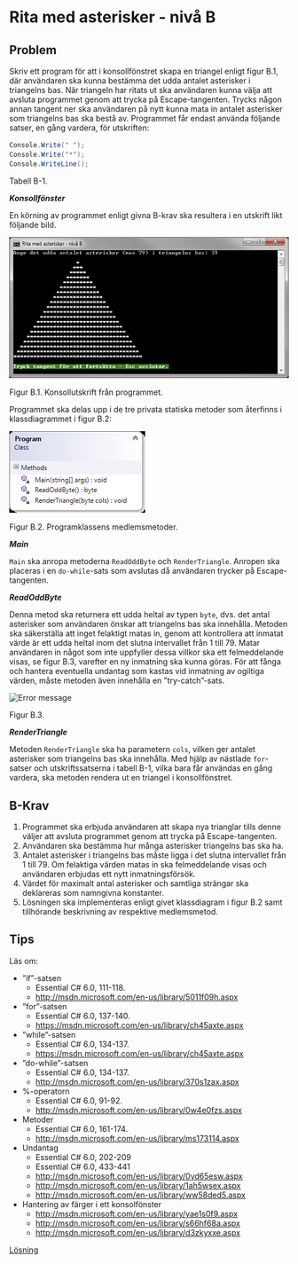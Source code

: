 # Rita med asterisker - nivå B

## Problem

Skriv ett program för att i konsollfönstret skapa en triangel enligt figur B.1, där användaren ska kunna bestämma det udda antalet asterisker i triangelns bas. När triangeln har ritats ut ska användaren kunna välja att avsluta programmet genom att trycka på Escape-tangenten. Trycks någon annan tangent ner ska användaren på nytt kunna mata in antalet asterisker som triangelns bas ska bestå av. Programmet får endast använda följande satser, en gång vardera, för utskriften:

```c#
Console.Write(" ");
Console.Write("*");
Console.WriteLine();
``` 

Tabell B-1.

___Konsollfönster___

En körning av programmet enligt givna B-krav ska resultera i en utskrift likt följande bild.

![ScreenShot](../bilder/triangles.png)

Figur B.1. Konsollutskrift från programmet.

Programmet ska delas upp i de tre privata statiska metoder som återfinns i klassdiagrammet i figur B.2:

![Class diagram](../bilder/classDiagramB.png)

Figur B.2. Programklassens medlemsmetoder.

___Main___

```Main``` ska anropa metoderna ```ReadOddByte``` och ```RenderTriangle```. Anropen ska placeras i en ```do-while```-sats som avslutas då användaren trycker på Escape-tangenten.

___ReadOddByte___

Denna metod ska returnera ett udda heltal av typen ```byte```, dvs. det antal asterisker som användaren önskar att triangelns bas ska innehålla. Metoden ska säkerställa att inget felaktigt matas in, genom att kontrollera att inmatat värde är ett udda heltal inom det slutna intervallet från 1 till 79. Matar användaren in något som inte uppfyller dessa villkor ska ett felmeddelande visas, se figur B.3, varefter en ny inmatning ska kunna göras. För att fånga och hantera eventuella undantag som kastas vid inmatning av ogiltiga värden, måste metoden även innehålla en ”try-catch”-sats.

![Error message](../bilder/errorMessageB.png)

Figur B.3.

___RenderTriangle___

Metoden ```RenderTriangle``` ska ha parametern ```cols```, vilken ger antalet asterisker som triangelns bas ska innehålla. Med hjälp av nästlade ```for```-satser och utskriftssatserna i tabell B-1, vilka bara får användas en gång vardera, ska metoden rendera ut en triangel i konsollfönstret.

## B-Krav

1. Programmet ska erbjuda användaren att skapa nya trianglar tills denne väljer att avsluta programmet genom att trycka på Escape-tangenten.
2. Användaren ska bestämma hur många asterisker triangelns bas ska ha.
3. Antalet asterisker i triangelns bas måste ligga i det slutna intervallet från 1 till 79. Om felaktiga värden matas in ska felmeddelande visas och användaren erbjudas ett nytt inmatningsförsök.
4. Värdet för maximalt antal asterisker och samtliga strängar ska deklareras som namngivna konstanter.
5. Lösningen ska implementeras enligt givet klassdiagram i figur B.2 samt tillhörande beskrivning av respektive medlemsmetod.

## Tips

Läs om:

+ ”if”-satsen
	+ Essential C# 6.0, 111-118.
	+ http://msdn.microsoft.com/en-us/library/5011f09h.aspx
+ ”for”-satsen
	+ Essential C# 6.0, 137-140.
	+ https://msdn.microsoft.com/en-us/library/ch45axte.aspx
+ ”while”-satsen
	+ Essential C# 6.0, 134-137.
	+ https://msdn.microsoft.com/en-us/library/ch45axte.aspx
+ ”do-while”-satsen
	+ Essential C# 6.0, 134-137.
	+ http://msdn.microsoft.com/en-us/library/370s1zax.aspx
+ %-operatorn
	+ Essential C# 6.0, 91-92.
	+ http://msdn.microsoft.com/en-us/library/0w4e0fzs.aspx
+ Metoder
	+ Essential C# 6.0, 161-174.
	+ http://msdn.microsoft.com/en-us/library/ms173114.aspx
+ Undantag
	+ Essential C# 6.0, 202-209
	+ Essential C# 6.0, 433-441
	+ http://msdn.microsoft.com/en-us/library/0yd65esw.aspx
	+ http://msdn.microsoft.com/en-us/library/1ah5wsex.aspx
	+ http://msdn.microsoft.com/en-us/library/ww58ded5.aspx
+ Hantering av färger i ett konsolfönster
	+ http://msdn.microsoft.com/en-us/library/yae1s0f9.aspx
	+ http://msdn.microsoft.com/en-us/library/s66hf68a.aspx
	+ http://msdn.microsoft.com/en-us/library/d3zkyxxe.aspx

[Lösning](losning/)